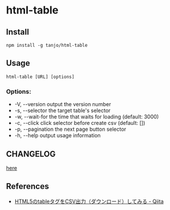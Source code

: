 # html-table

## Install

```
npm install -g tanjo/html-table
```

## Usage

```
html-table [URL] [options]
```

### Options:

-  -V, --version                output the version number
-  -s, --selector <string>      the target table's selector
-  -w, --wait-for <number>      the time that waits for loading (default: 3000)
-  -c, --click <query>          click selector before create csv (default: [])
-  -p, --pagination <selector>  the next page button selector
-  -h, --help                   output usage information

## CHANGELOG

[here](./CHANGELOG.md)

## References

- [HTML5のtableタグをCSV出力（ダウンロード）してみる \- Qiita](https://qiita.com/miki-tensorflow/items/e29bd8046820f1c9cfb0)